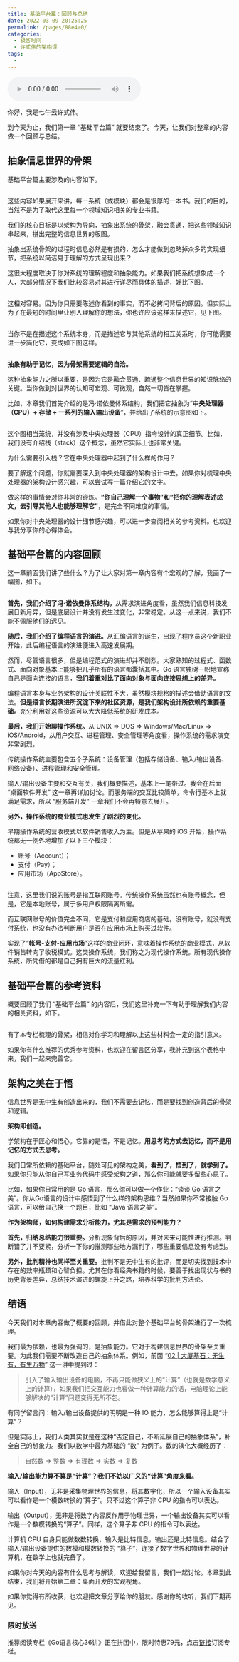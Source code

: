 ```yaml
---
title: 基础平台篇：回顾与总结
date: 2022-03-09 20:25:25
permalink: /pages/88e4a0/
categories:
  - 极客时间
  - 许式伟的架构课
tags:
  - 
---
```

<audio title="19.基础平台篇：回顾与总结" src="https://static001.geekbang.org/resource/audio/ef/82/efa787b542854d92be4d8100a9426882.mp3" controls="controls"></audio> 
<p>你好，我是七牛云许式伟。</p><p>到今天为止，我们第一章 “基础平台篇” 就要结束了。今天，让我们对整章的内容做一个回顾与总结。</p><h2>抽象信息世界的骨架</h2><p>基础平台篇主要涉及的内容如下。</p><p><img src="https://static001.geekbang.org/resource/image/68/e6/68f2c948ff8c329ceb8b5fe76e34eee6.png" alt=""></p><p>这些内容如果展开来讲，每一系统（或模块）都会是很厚的一本书。我们的目的，当然不是为了取代这里每一个领域知识相关的专业书籍。</p><p>我们的核心目标是以架构为导向，抽象出系统的骨架，融会贯通，把这些领域知识串起来，拼出完整的信息世界的版图。</p><p>抽象出系统骨架的过程时信息必然是有损的，怎么才能做到忽略掉众多的实现细节，把系统以简洁易于理解的方式呈现出来？</p><p>这很大程度取决于你对系统的理解程度和抽象能力。如果我们把系统想象成一个人，大部分情况下我们比较容易对其进行详尽而具体的描述，好比下图。</p><p><img src="https://static001.geekbang.org/resource/image/7d/57/7d0bf49d1cc2a1bc20964d694b67b257.png" alt=""></p><p>这相对容易。因为你只需要陈述你看到的事实，而不必拷问背后的原因。但实际上为了在最短的时间里让别人理解你的想法，你也许应该这样来描述它，见下图。</p><p><img src="https://static001.geekbang.org/resource/image/d4/b3/d4557d1a21a2a017ce317ab8e6d465b3.png" alt=""></p><p>当你不是在描述这个系统本身，而是描述它与其他系统的相互关系时，你可能需要进一步简化它，变成如下图这样。</p><p><img src="https://static001.geekbang.org/resource/image/11/bc/111cbf1adcb5effdb836979c7e44a3bc.png" alt=""></p><p><strong>抽象有助于记忆，因为骨架需要逻辑的自洽。</strong></p><p>这种抽象能力之所以重要，是因为它是融会贯通、疏通整个信息世界的知识脉络的关键。当你做到对世界的认知可宏观、可微观，自然一切皆在掌握。</p><!-- [[[read_end]]] --><p>比如，本章我们首先介绍的是冯·诺依曼体系结构，我们把它抽象为“<strong>中央处理器（CPU）+ 存储 + 一系列的输入输出设备</strong>”，并给出了系统的示意图如下。</p><p><img src="https://static001.geekbang.org/resource/image/28/a9/28ef9c0241c5c34abb85148453379fa9.png" alt=""></p><p>这个图相当笼统，并没有涉及中央处理器（CPU）指令设计的真正细节。比如，我们没有介绍栈（stack）这个概念，虽然它实际上也非常关键。</p><p>为什么需要引入栈？它在中央处理器中起到了什么样的作用？</p><p>要了解这个问题，你就需要深入到中央处理器的架构设计中去。如果你对梳理中央处理器的架构设计感兴趣，可以尝试写一篇介绍它的文字。</p><p>做这样的事情会对你非常的锻炼。<strong>“你自己理解一个事物”和“把你的理解表述成文，去引导其他人也能够理解它”</strong>，是完全不同难度的事情。</p><p>如果你对中央处理器的设计细节感兴趣，可以进一步查阅相关的参考资料。也欢迎与我分享你的心得体会。</p><h2>基础平台篇的内容回顾</h2><p>这一章前面我们讲了些什么？为了让大家对第一章内容有个宏观的了解，我画了一幅图，如下。</p><p><img src="https://static001.geekbang.org/resource/image/2c/32/2c8357bd303f229ac98b67bec6e31932.png" alt=""></p><p><strong>首先，我们介绍了冯·诺依曼体系结构。</strong>从需求演进角度看，虽然我们信息科技发展日新月异，但是底层设计并没有发生过变化，非常稳定。从这一点来说，我们不能不佩服他们的远见。</p><p><strong>随后，我们介绍了编程语言的演进。</strong>从汇编语言的诞生，出现了程序员这个新职业开始，此后编程语言的演进便进入高速发展期。</p><p>然而，尽管语言很多，但是编程范式的演进却并不剧烈。大家熟知的过程式、函数式、面向对象基本上能够把几乎所有的语言都囊括其中。Go 语言独树一帜地宣称自己是面向连接的语言，<strong>我们着重对比了面向对象与面向连接思想上的差异。</strong></p><p>编程语言本身与业务架构的设计关联性不大，虽然模块规格的描述会借助语言的文法。<strong>但是语言长期演进所沉淀下来的社区资源，是我们架构设计所依赖的重要基础。</strong>充分利用好这些资源可以大大降低系统的研发成本。</p><p><strong>最后，我们开始聊操作系统。</strong>从 UNIX =&gt; DOS =&gt; Windows/Mac/Linux =&gt; iOS/Android，从用户交互、进程管理、安全管理等角度看，操作系统的需求演变非常剧烈。</p><p>传统操作系统主要包含五个子系统：设备管理（包括存储设备、输入/输出设备、网络设备）、进程管理和安全管理。</p><p>输入/输出设备主要和交互有关，我们概要描述，基本上一笔带过。我会在后面 “桌面软件开发” 这一章再详加讨论。而服务端的交互比较简单，命令行基本上就满足需求，所以 “服务端开发” 一章我们不会再特意去展开。</p><p><strong>另外，操作系统的商业模式也发生了剧烈的变化。</strong></p><p>早期操作系统的营收模式以软件销售收入为主。但是从苹果的 iOS 开始，操作系统都无一例外地增加了以下三个模块：</p><ul>
<li>账号（Account）；</li>
<li>支付（Pay）；</li>
<li>应用市场（AppStore）。</li>
</ul><p><img src="https://static001.geekbang.org/resource/image/d6/b7/d608db3b28f247ccb2886cc4e8cd99b7.jpg" alt=""></p><p>注意，这里我们说的账号是指互联网账号。传统操作系统虽然也有账号概念，但是，它是本地账号，属于多用户权限隔离所需。</p><p>而互联网账号的价值完全不同，它是支付和应用商店的基础。没有账号，就没有支付系统，也没有办法判断用户是否在应用市场上购买过软件。</p><p>实现了“<strong>帐号-支付-应用市场</strong>”这样的商业闭环，意味着操作系统的商业模式，从软件销售转向了收税模式。这类操作系统，我们称之为现代操作系统。所有现代操作系统，所凭借的都是自己拥有巨大的流量红利。</p><h2>基础平台篇的参考资料</h2><p>概要回顾了我们 “基础平台篇” 的内容后，我们这里补充一下有助于理解我们内容的相关资料，如下。</p><p><img src="https://static001.geekbang.org/resource/image/b2/22/b26278cc56017617fac8572b88224b22.png" alt=""></p><p>有了本专栏梳理的骨架，相信对你学习和理解以上这些材料会一定的指引意义。</p><p>如果你有什么推荐的优秀参考资料，也欢迎在留言区分享，我补充到这个表格中来，我们一起来完善它。</p><h2>架构之美在于悟</h2><p>信息世界是无中生有创造出来的，我们不需要去记忆，而是要找到创造背后的骨架和逻辑。</p><p><strong>架构即创造。</strong></p><p>学架构在于匠心和悟心。它靠的是悟，不是记忆。<strong>用思考的方式去记忆，而不是用记忆的方式去思考。</strong></p><p>我们日常所依赖的基础平台，随处可见的架构之美，<strong>看到了，悟到了，就学到了。</strong>如果你只能从你自己写业务代码中感受架构之道，那么你可能就要多留些心思了。</p><p>比如，如果你日常用的是 Go 语言，那么你可以做一个作业：“谈谈 Go 语言之美”。你从Go语言的设计中感悟到了什么样的架构思维？当然如果你不常接触 Go 语言，可以给自己换一个题目，比如 “Java 语言之美”。</p><p><strong>作为架构师，如何构建需求分析能力，尤其是需求的预判能力？</strong></p><p><strong>首先，归纳总结能力很重要。</strong>分析现象背后的原因，并对未来可能性进行推测。判断错了并不要紧，分析一下你的推测哪些地方漏判了，哪些重要信息没有考虑到。</p><p><strong>另外，批判精神也同样至关重要。</strong>批判不是无中生有的批评，而是切实找到技术中存在的效率瓶颈和心智负担。尤其在你看经典书籍的时候，要善于找出现状与书的历史背景差异，总结技术演进的螺旋上升之路，培养科学的批判方法论。</p><h2>结语</h2><p>今天我们对本章内容做了概要的回顾，并借此对整个基础平台的骨架进行了一次梳理。</p><p>我们最为依赖，也最为强调的，是抽象能力。它对于构建信息世界的骨架至关重要。为此我们需要不断改造自己的抽象体系。例如，前面 “<a href="https://time.geekbang.org/column/article/91007">02 | 大厦基石：无生有，有生万物</a>” 这一讲中提到过：</p><blockquote>
<p><span class="reference">引入了输入输出设备的电脑，不再只能做狭义上的“计算”（也就是数学意义上的计算），如果我们把交互能力也看做一种计算能力的话，电脑理论上能够解决的“计算”问题变得无所不包。</span></p>
</blockquote><p>有同学留言问：输入/输出设备提供的明明是一种 IO 能力，怎么能够算得上是“计算”？</p><p>但是实际上，我们人类其实就是在这种“否定自己，不断延展自己的抽象体系”，补全自己的想象力。我们以数学中最为基础的 “数” 为例子。数的演化大概经历了：</p><blockquote>
<p><span class="reference">自然数 =&gt; 整数 =&gt; 有理数 =&gt; 实数 =&gt; 复数</span></p>
</blockquote><p><strong>输入/输出能力算不算是“计算”？我们不妨以广义的“计算”角度来看。</strong></p><p>输入（Input），无非是采集物理世界的信息，将其数字化，所以一个输入设备其实可以看作是一个模数转换的“算子”。只不过这个算子非 CPU 的指令可以表达。</p><p>输出（Output），无非是将数字内容反作用于物理世界，一个输出设备其实可以看作是一个数模转换的“算子”。同样，这个算子非 CPU 的指令可以表达。</p><p>计算机 CPU 自身只能做数数转换，输入是比特信息，输出还是比特信息。结合了输入/输出设备提供的数模和模数转换的 “算子”，连接了数字世界和物理世界的计算机，在数学上也就完备了。</p><p>如果你对今天的内容有什么思考与解读，欢迎给我留言，我们一起讨论。本章到此结束，我们将开始第二章：桌面开发的宏观视角。</p><p>如果你觉得有所收获，也欢迎把文章分享给你的朋友。感谢你的收听，我们下期再见。</p><h3><span class="orange">限时放送</span></h3><p><span class="orange">推荐阅读专栏《Go语言核心36讲》正在拼团中，限时特惠79元，点击<a href="https://time.geekbang.org/column/intro/112">链接</a>订阅专栏。</span></p>